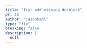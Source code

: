 ```yaml
---
title: "fix: add missing docblock"
pr: 16
author: "jasonbahl"
type: "fix"
breaking: false
description: |
  null
---
```

